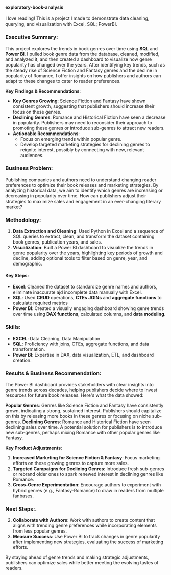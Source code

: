 #### exploratory-book-analysis
I love reading! This is a project I made to demonstrate data cleaning, querying, and visualization with Excel, SQL; PowerBI.
### **Executive Summary:**
This project explores the trends in book genres over time using **SQL** and **Power BI**. I pulled book genre data from the database, cleaned, modified, and analyzed it, and then created a dashboard to visualize how genre popularity has changed over the years. After identifying key trends, such as the steady rise of Science Fiction and Fantasy genres and the decline in popularity of Romance, I offer insights on how publishers and authors can adapt to these changes to cater to reader preferences.

**Key Findings & Recommendations**:
- **Key Genres Growing**: Science Fiction and Fantasy have shown consistent growth, suggesting that publishers should increase their focus on these genres.
- **Declining Genres**: Romance and Historical Fiction have seen a decrease in popularity. Publishers may need to reconsider their approach to promoting these genres or introduce sub-genres to attract new readers.
- **Actionable Recommendations**:
  - Focus on emerging trends within popular genre. 
  - Develop targeted marketing strategies for declining genres to reignite interest, possibly by connecting with new, relevant audiences.

### **Business Problem:**
Publishing companies and authors need to understand changing reader preferences to optimize their book releases and marketing strategies. By analyzing historical data, we aim to identify which genres are increasing or decreasing in popularity over time. How can publishers adjust their strategies to maximize sales and engagement in an ever-changing literary market?

### **Methodology:**
1. **Data Extraction and Cleaning**: Used Python in Excel and a sequence of SQL queries to extract, clean, and transform the dataset containing book genres, publication years, and sales.
2. **Visualization**: Built a Power BI dashboard to visualize the trends in genre popularity over the years, highlighting key periods of growth and decline, adding optional tools to filter based on genre, year, and demographic.

#### **Key Steps**:
+ **Excel**:
Cleaned the dataset to standardize genre names and authors, eliminate inaccurate ajd incomplete data manually with Excel.
+ **SQL**:
Used **CRUD** operations, **CTEs** **JOINs** and **aggregate functions** to calculate required metrics
+ **Power BI**:
Created a visually engaging dashboard showing genre trends over time using **DAX functions**, calculated columns, and **data modeling**.

### **Skills**:
+ **EXCEL**: Data Cleaning, Data Manipulation
+ **SQL**: Proficiency with joins, CTEs, aggregate functions, and data transformation.
+ **Power BI**: Expertise in DAX, data visualization, ETL, and dashboard creation.


### **Results & Business Recommendation:**
The Power BI dashboard provides stakeholders with clear insights into genre trends across decades, helping publishers decide where to invest resources for future book releases. Here's what the data showed:

**Popular Genres**: Genres like Science Fiction and Fantasy have consistently grown, indicating a strong, sustained interest. Publishers should capitalize on this by releasing more books in these genres or focusing on niche sub-genres.
**Declining Genres**: Romance and Historical Fiction have seen declining sales over time. A potential solution for publishers is to introduce new sub-genres, perhaps mixing Romance with other popular genres like Fantasy.

**Key Product Adjustments**:
1. **Increased Marketing for Science Fiction & Fantasy**: Focus marketing efforts on these growing genres to capture more sales.
2. **Targeted Campaigns for Declining Genres**: Introduce fresh sub-genres or rebrand older ones to spark renewed interest in declining genres like Romance.
3. **Cross-Genre Experimentation**: Encourage authors to experiment with hybrid genres (e.g., Fantasy-Romance) to draw in readers from multiple fanbases.

### **Next Steps**:.
2. **Collaborate with Authors**: Work with authors to create content that aligns with trending genre preferences while incorporating elements from less popular genres.
3. **Measure Success**: Use Power BI to track changes in genre popularity after implementing new strategies, evaluating the success of marketing efforts.

By staying ahead of genre trends and making strategic adjustments, publishers can optimize sales while better meeting the evolving tastes of readers.
